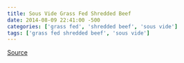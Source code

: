```yaml
---
title: Sous Vide Grass Fed Shredded Beef
date: 2014-08-09 22:41:00 -500
categories: ['grass fed', 'shredded beef', 'sous vide']
tags: ['grass fed shredded beef', 'sous vide']
---
```


[Source](http://nomnompaleo.com/post/17605565923/sous-vide-grass-fed-shredded-beef-chuck-roast)
